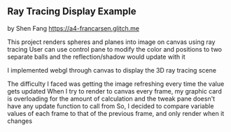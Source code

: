 
## Ray Tracing Display Example
by Shen Fang
https://a4-francarsen.glitch.me

This project renders spheres and planes into image on canvas using ray tracing
User can use control pane to modify the color and positions to two separate balls 
and the reflection/shadow would update with it

I implemented webgl through canvas to display the 3D ray tracing scene

The difficulty I faced was getting the image refreshing every time the value gets updated
When I try to render to canvas every frame, my graphic card is overloading for the amount of calculation
and the tweak pane doesn't have any update function to call from
So, I decided to compare variable values of each frame to that of the previous frame, and only render when it changes
